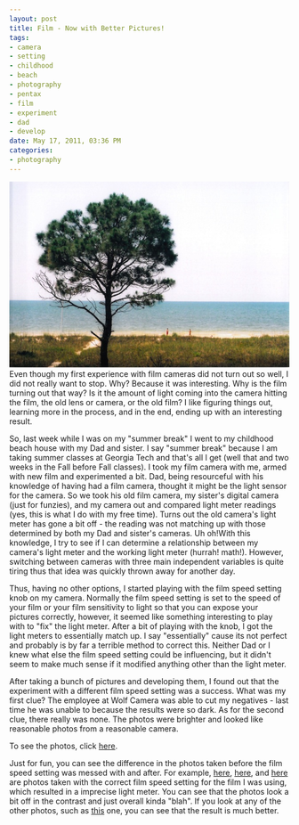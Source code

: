 ```yaml
--- 
layout: post
title: Film - Now with Better Pictures!
tags: 
- camera
- setting
- childhood
- beach
- photography
- pentax
- film
- experiment
- dad
- develop
date: May 17, 2011, 03:36 PM
categories: 
- photography
---
```

[![](/files/2011/05/2011_05_15_12_24_06.jpg "Ocean View")](/files/2011/05/2011_05_15_12_24_06.jpg)Even though my first experience with film cameras did not turn out so well, I did not really want to stop. Why? Because it was interesting. Why is the film turning out that way? Is it the amount of light coming into the camera hitting the film, the old lens or camera, or the old film? I like figuring things out, learning more in the process, and in the end, ending up with an interesting result.

So, last week while I was on my "summer break" I went to my childhood beach house with my Dad and sister. I say "summer break" because I am taking summer classes at Georgia Tech and that's all I get (well that and two weeks in the Fall before Fall classes). I took my film camera with me, armed with new film and experimented a bit. Dad, being resourceful with his knowledge of having had a film camera, thought it might be the light sensor for the camera. So we took his old film camera, my sister's digital camera (just for funzies), and my camera out and compared light meter readings (yes, this is what I do with my free time). Turns out the old camera's light meter has gone a bit off - the reading was not matching up with those determined by both my Dad and sister's cameras. Uh oh!<!--more-->With this knowledge, I try to see if I can determine a relationship between my camera's light meter and the working light meter (hurrah! math!). However, switching between cameras with three main independent variables is quite tiring thus that idea was quickly thrown away for another day.

Thus, having no other options, I started playing with the film speed setting knob on my camera. Normally the film speed setting is set to the speed of your film or your film sensitivity to light so that you can expose your pictures correctly, however, it seemed like something interesting to play with to "fix" the light meter. After a bit of playing with the knob, I got the light meters to essentially match up. I say "essentially" cause its not perfect and probably is by far a terrible method to correct this. Neither Dad or I knew what else the film speed setting could be influencing, but it didn't seem to make much sense if it modified anything other than the light meter.

After taking a bunch of pictures and developing them, I found out that the experiment with a different film speed setting was a success. What was my first clue? The employee at Wolf Camera was able to cut my negatives - last time he was unable to because the results were so dark. As for the second clue, there really was none. The photos were brighter and looked like reasonable photos from a reasonable camera.

To see the photos, click [here](http://www.flickr.com/photos/tannerld/sets/72157626726355150/).

Just for fun, you can see the difference in the photos taken before the film speed setting was messed with and after. For example, [here](http://www.flickr.com/photos/tannerld/5722472689/in/set-72157626726355150/), [here](http://www.flickr.com/photos/tannerld/5723027780/in/set-72157626726355150/), and [here](http://www.flickr.com/photos/tannerld/5723028050/in/set-72157626726355150/) are photos taken with the correct film speed setting for the film I was using, which resulted in a imprecise light meter. You can see that the photos look a bit off in the contrast and just overall kinda "blah". If you look at any of the other photos, such as [this](http://www.flickr.com/photos/tannerld/5722471321/in/set-72157626726355150) one, you can see that the result is much better.
